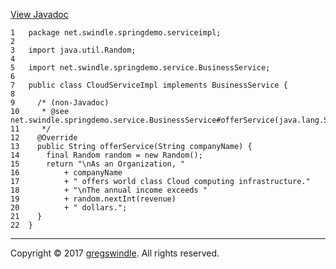 [View
Javadoc](../../../../../apidocs/net/swindle/springdemo/serviceimpl/CloudServiceImpl.md)

    1   package net.swindle.springdemo.serviceimpl;
    2   
    3   import java.util.Random;
    4   
    5   import net.swindle.springdemo.service.BusinessService;
    6   
    7   public class CloudServiceImpl implements BusinessService {
    8   
    9     /* (non-Javadoc)
    10     * @see net.swindle.springdemo.service.BusinessService#offerService(java.lang.String)
    11     */
    12    @Override
    13    public String offerService(String companyName) {
    14      final Random random = new Random();
    15      return "\nAs an Organization, "
    16          + companyName
    17          + " offers world class Cloud computing infrastructure."
    18          + "\nThe annual income exceeds "
    19          + random.nextInt(revenue)
    20          + " dollars.";
    21    }
    22  }

-----

Copyright © 2017 [gregswindle](https://github.com/gregswindle). All
rights reserved.
